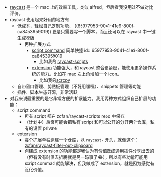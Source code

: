 - [raycast](https://www.raycast.com/) 是一个 mac 上的效率工具，类似 alfred，但后者我没用过不做对比评价。
- raycast 使用起来好用的地方有
	- 低成本，轻松自己定制功能， ((65977953-9041-41e9-800f-ca8453959019)) 更是只需要写一个脚本，而且还可以在 raycast 中一键生成模版
		- 两种扩展方式
			- [script command](https://github.com/raycast/script-commands) 简单快捷
			  id:: 65977953-9041-41e9-800f-ca8453959019
				- 比如我的 [raycast-scripts](https://github.com/zcfan/raycast-scripts)
			- [extension](https://www.raycast.com/developer-program) 功能强大，和 raycast 整合更紧密，能使用更多操作系统的能力。比如在 mac 右上角增加一个 icon。
				- 比如我的[scrcpy](https://www.raycast.com/zcfan/scrcpy)
	- 自带窗口管理、剪贴板管理（不好用嘿嘿）、snippets 管理等功能
	- 插件、脚本生态开源，非常活跃
- 对我来说最重要的是它非常方便的扩展能力。我用两种方式组织自己扩展的功能：
	- script command
		- 所有 script 都在 [zcfan/raycast-scripts](https://github.com/zcfan/raycast-scripts) repo 中保存
		- （计划中）后面可能会把私有 script 和可以公开的分开两个仓库，私有的设置 private
	- extension
		- 每个扩展单独创建一个仓库，以 `raycast-` 开头，就像这个： [zcfan/raycast-filter-out-clipboard](https://github.com/zcfan/raycast-filter-out-clipboard)
		- 创建成 extension 的功能都是我认为有价值做成通用插件分享出去的（但有没有时间去折腾就是另一码事了😂），所以有些功能可能用 script commad 就能解决，但我做成了 extension，就是因为感觉有泛化价值。